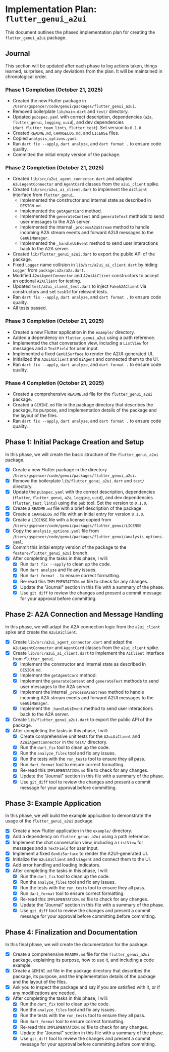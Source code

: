# Implementation Plan: `flutter_genui_a2ui`

This document outlines the phased implementation plan for creating the `flutter_genui_a2ui` package.

## Journal

This section will be updated after each phase to log actions taken, things learned, surprises, and any deviations from the plan. It will be maintained in chronological order.

### Phase 1 Completion (October 21, 2025)

- Created the new Flutter package in `/Users/gspencer/code/genui/packages/flutter_genui_a2ui`.
- Removed boilerplate `lib/main.dart` and `test/` directory.
- Updated `pubspec.yaml` with correct description, dependencies (`a2a`, `flutter_genui`, `logging`, `uuid`), and dev dependencies (`dart_flutter_team_lints`, `flutter_test`). Set version to `0.1.0`.
- Created `README.md`, `CHANGELOG.md`, and `LICENSE` files.
- Copied `analysis_options.yaml`.
- Ran `dart fix --apply`, `dart analyze`, and `dart format .` to ensure code quality.
- Committed the initial empty version of the package.

### Phase 2 Completion (October 21, 2025)

- Created `lib/src/a2ui_agent_connector.dart` and adapted `A2uiAgentConnector` and `AgentCard` classes from the `a2ui_client` spike.
- Created `lib/src/a2ui_ai_client.dart` to implement the `AiClient` interface from `flutter_genui`.
  - Implemented the constructor and internal state as described in `DESIGN.md`.
  - Implemented the `getAgentCard` method.
  - Implemented the `generateContent` and `generateText` methods to send user messages to the A2A server.
  - Implemented the internal `_processA2aStream` method to handle incoming A2A stream events and forward A2UI messages to the `GenUiManager`.
  - Implemented the `_handleUiEvent` method to send user interactions back to the A2A server.
- Created `lib/flutter_genui_a2ui.dart` to export the public API of the package.
- Fixed `Logger` name collision in `lib/src/a2ui_ai_client.dart` by hiding `Logger` from `package:a2a/a2a.dart`.
- Modified `A2uiAgentConnector` and `A2uiAiClient` constructors to accept an optional `A2AClient` for testing.
- Updated `test/a2ui_client_test.dart` to inject `FakeA2AClient` via constructors and set `taskId` for relevant tests.
- Ran `dart fix --apply`, `dart analyze`, and `dart format .` to ensure code quality.
- All tests passed.

### Phase 3 Completion (October 21, 2025)

- Created a new Flutter application in the `example/` directory.
- Added a dependency on `flutter_genui_a2ui` using a path reference.
- Implemented the chat conversation view, including a `ListView` for messages and a `TextField` for user input.
- Implemented a fixed `GenUiSurface` to render the A2UI-generated UI.
- Initialized the `A2uiAiClient` and `UiAgent` and connected them to the UI.
- Ran `dart fix --apply`, `dart analyze`, and `dart format .` to ensure code quality.

### Phase 4 Completion (October 21, 2025)

- Created a comprehensive `README.md` file for the `flutter_genui_a2ui` package.
- Created a `GEMINI.md` file in the package directory that describes the package, its purpose, and implementation details of the package and the layout of the files.
- Ran `dart fix --apply`, `dart analyze`, and `dart format .` to ensure code quality.

## Phase 1: Initial Package Creation and Setup

In this phase, we will create the basic structure of the `flutter_genui_a2ui` package.

- [x] Create a new Flutter package in the directory `/Users/gspencer/code/genui/packages/flutter_genui_a2ui`.
- [x] Remove the boilerplate `lib/flutter_genui_a2ui.dart` and `test/` directory.
- [x] Update the `pubspec.yaml` with the correct description, dependencies (`flutter`, `flutter_genui`, `a2a`, `logging`, `uuid`), and dev dependencies (`flutter_test`, `lints`) using the `pub` tool. Set the version to `0.1.0`.
- [x] Create a `README.md` file with a brief description of the package.
- [x] Create a `CHANGELOG.md` file with an initial entry for version `0.1.0`.
- [x] Create a `LICENSE` file with a license copied from `/Users/gspencer/code/genui/packages/flutter_genui/LICENSE`
- [x] Copy the `analysis_options.yaml` file from `/Users/gspencer/code/genui/packages/flutter_genui/analysis_options.yaml`.
- [x] Commit this initial empty version of the package to the `feature/flutter_genui_a2ui` branch.
- [x] After completing the tasks in this phase, I will:
  - [x] Run `dart fix --apply` to clean up the code.
  - [x] Run `dart analyze` and fix any issues.
  - [x] Run `dart format .` to ensure correct formatting.
  - [x] Re-read this `IMPLEMENTATION.md` file to check for any changes.
  - [x] Update the "Journal" section in this file with a summary of the phase.
  - [x] Use `git diff` to review the changes and present a commit message for your approval before committing.

## Phase 2: A2A Connection and Message Handling

In this phase, we will adapt the A2A connection logic from the `a2ui_client` spike and create the `A2uiAiClient`.

- [x] Create `lib/src/a2ui_agent_connector.dart` and adapt the `A2uiAgentConnector` and `AgentCard` classes from the `a2ui_client` spike.
- [x] Create `lib/src/a2ui_ai_client.dart` to implement the `AiClient` interface from `flutter_genui`.
  - [x] Implement the constructor and internal state as described in `DESIGN.md`.
  - [x] Implement the `getAgentCard` method.
  - [x] Implement the `generateContent` and `generateText` methods to send user messages to the A2A server.
  - [x] Implement the internal `_processA2aStream` method to handle incoming A2A stream events and forward A2UI messages to the `GenUiManager`.
  - [x] Implement the `_handleUiEvent` method to send user interactions back to the A2A server.
- [x] Create `lib/flutter_genui_a2ui.dart` to export the public API of the package.
- [x] After completing the tasks in this phase, I will:
  - [x] Create comprehensive unit tests for the `A2uiAiClient` and `A2uiAgentConnector` in the `test/` directory.
  - [x] Run the `dart_fix` tool to clean up the code.
  - [x] Run the `analyze_files` tool and fix any issues.
  - [x] Run the tests with the `run_tests` tool to ensure they all pass.
  - [x] Run `dart_format` tool to ensure correct formatting.
  - [x] Re-read this `IMPLEMENTATION.md` file to check for any changes.
  - [x] Update the "Journal" section in this file with a summary of the phase.
  - [x] Use `git_diff` tool to review the changes and present a commit message for your approval before committing.

## Phase 3: Example Application

In this phase, we will build the example application to demonstrate the usage of the `flutter_genui_a2ui` package.

- [x] Create a new Flutter application in the `example/` directory.
- [x] Add a dependency on `flutter_genui_a2ui` using a path reference.
- [x] Implement the chat conversation view, including a `ListView` for messages and a `TextField` for user input.
- [x] Implement a fixed `GenUiSurface` to render the A2UI-generated UI.
- [x] Initialize the `A2uiAiClient` and `UiAgent` and connect them to the UI.
- [x] Add error handling and loading indicators.
- [x] After completing the tasks in this phase, I will:
  - [x] Run the `dart_fix` tool to clean up the code.
  - [x] Run the `analyze_files` tool and fix any issues.
  - [x] Run the tests with the `run_tests` tool to ensure they all pass.
  - [x] Run `dart_format` tool to ensure correct formatting.
  - [x] Re-read this `IMPLEMENTATION.md` file to check for any changes.
  - [x] Update the "Journal" section in this file with a summary of the phase.
  - [x] Use `git_diff` tool to review the changes and present a commit message for your approval before committing.before committing.

## Phase 4: Finalization and Documentation

In this final phase, we will create the documentation for the package.

- [x] Create a comprehensive `README.md` file for the `flutter_genui_a2ui` package, explaining its purpose, how to use it, and including a code example.
- [x] Create a `GEMINI.md` file in the package directory that describes the package, its purpose, and the implementation details of the package and the layout of the files.
- [x] Ask you to inspect the package and say if you are satisfied with it, or if any modifications are needed.
- [x] After completing the tasks in this phase, I will:
  - [x] Run the `dart_fix` tool to clean up the code.
  - [x] Run the `analyze_files` tool and fix any issues.
  - [x] Run the tests with the `run_tests` tool to ensure they all pass.
  - [x] Run `dart_format` tool to ensure correct formatting.
  - [x] Re-read this `IMPLEMENTATION.md` file to check for any changes.
  - [x] Update the "Journal" section in this file with a summary of the phase.
  - [x] Use `git_diff` tool to review the changes and present a commit message for your approval before committing.before committing.
